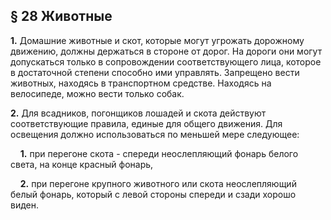 ## § 28 Животные

**1.** Домашние животные и скот, которые могут угрожать дорожному движению, должны держаться в стороне от дорог. На дороги они могут допускаться только в сопровождении соответствующего лица, которое в достаточной степени способно ими управлять. Запрещено вести животных, находясь в транспортном средстве. Находясь на велосипеде, можно вести только собак.

**2.** Для всадников, погонщиков лошадей и скота действуют соответствующие правила, единые для общего движения. Для освещения должно использоваться по меньшей мере следующее:

&nbsp;&nbsp;&nbsp;&nbsp;**1.** при перегоне скота - спереди неослепляющий фонарь белого света, на конце красный фонарь,

&nbsp;&nbsp;&nbsp;&nbsp;**2.** при перегоне крупного животного или скота неослепляющий белый фонарь, который с левой стороны спереди и сзади хорошо виден.